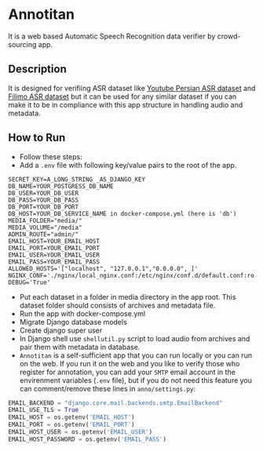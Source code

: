 # Annotitan
It is a web based Automatic Speech Recognition data verifier by crowd-sourcing app.

## Description

It is designed for verifiing ASR dataset like [Youtube Persian ASR dataset](https://huggingface.co/PerSets/youtube-persian-asr) and [Filimo ASR dataset](https://huggingface.co/PerSets/filimo-persian-asr) but it can be used for any similar dataset if you can make it to be in compliance with this app structure in handling audio and metadata.

## How to Run

- Follow these steps:
- Add a `.env` file with following key/value pairs to the root of the app.
```
SECRET_KEY=A_LONG_STRING _AS_DJANGO_KEY
DB_NAME=YOUR_POSTGRESS_DB_NAME
DB_USER=YOUR_DB_USER
DB_PASS=YOUR_DB_PASS
DB_PORT=YOUR_DB_PORT
DB_HOST=YOUR_DB_SERVICE_NAME in docker-compose.yml (here is 'db')
MEDIA_FOLDER="media/"
MEDIA_VOLUME="/media"
ADMIN_ROUTE="admin/"
EMAIL_HOST=YOUR_EMAIL_HOST
EMAIL_PORT=YOUR_EMAIL_PORT
EMAIL_USER=YOUR_EMAIL_USER
EMAIL_PASS=YOUR_EMAIL_PASS
ALLOWED_HOSTS='["localhost", "127.0.0.1","0.0.0.0", ]'
NGINX_CONF='./nginx/local_nginx.conf:/etc/nginx/conf.d/default.conf:ro'
DEBUG='True'
```
- Put each dataset in a folder in media directory in the app root. This dataset folder should consists of archives and metadata file.
- Run the app with docker-compose.yml
- Migrate Django database models
- Create django super user
- In Django shell use `shellutil.py` script to load audio from archives and pair them with metadata in database.
- `Annotitan` is a self-sufficient app that you can run locally or you can run on the web. If you run it on the web and you like to verify those who register for annotation, you can add your `SMTP` email account in the envirenment variables (`.env` file), but if you do not need this feature you can comment/remove these lines in `anno/settings.py`:

```python
EMAIL_BACKEND = "django.core.mail.backends.smtp.EmailBackend"
EMAIL_USE_TLS = True
EMAIL_HOST = os.getenv('EMAIL_HOST')
EMAIL_PORT = os.getenv('EMAIL_PORT')
EMAIL_HOST_USER = os.getenv('EMAIL_USER')
EMAIL_HOST_PASSWORD = os.getenv('EMAIL_PASS')
```